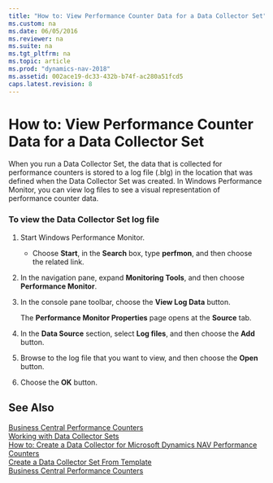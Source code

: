 ```yaml
---
title: "How to: View Performance Counter Data for a Data Collector Set"
ms.custom: na
ms.date: 06/05/2016
ms.reviewer: na
ms.suite: na
ms.tgt_pltfrm: na
ms.topic: article
ms.prod: "dynamics-nav-2018"
ms.assetid: 002ace19-dc33-432b-b74f-ac280a51fcd5
caps.latest.revision: 8
---
```

# How to: View Performance Counter Data for a Data Collector Set
When you run a Data Collector Set, the data that is collected for performance counters is stored to a log file \(.blg\) in the location that was defined when the Data Collector Set was created. In Windows Performance Monitor, you can view log files to see a visual representation of performance counter data.  
  
### To view the Data Collector Set log file  
  
1.  Start Windows Performance Monitor.  
  
    -   Choose **Start**, in the **Search** box, type **perfmon**, and then choose the related link.  
  
2.  In the navigation pane, expand **Monitoring Tools**, and then choose **Performance Monitor**.  
  
3.  In the console pane toolbar, choose the **View Log Data** button.  
  
     The **Performance Monitor Properties** page opens at the **Source** tab.  
  
4.  In the **Data Source** section, select **Log files**, and then choose the **Add** button.  
  
5.  Browse to the log file that you want to view, and then choose the **Open** button.  
  
6.  Choose the **OK** button.  
  
## See Also  
 [Business Central Performance Counters](performance-counters.md)   
 [Working with Data Collector Sets](Working-with-Data-Collector-Sets.md)   
 [How to: Create a Data Collector for Microsoft Dynamics NAV Performance Counters](How-to--Create-a-Data-Collector-for-Microsoft-Dynamics-NAV-Performance-Counters.md)   
 [Create a Data Collector Set From Template](How-to--Create-a-Data-Collector-Set-From-the-Microsoft-Dynamics-NAV-Template.md)   
 [Business Central Performance Counters](performance-counters.md)